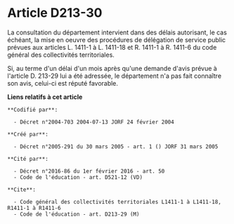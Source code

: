 # Article D213-30

La consultation du département intervient dans des délais autorisant, le cas échéant, la mise en oeuvre des procédures de
délégation de service public prévues aux articles L. 1411-1 à L. 1411-18 et R. 1411-1 à R. 1411-6 du code général des
collectivités territoriales.

Si, au terme d'un délai d'un mois après qu'une demande d'avis prévue à l'article D. 213-29 lui a été adressée, le département
n'a pas fait connaître son avis, celui-ci est réputé favorable.

**Liens relatifs à cet article**

	**Codifié par**:

	  - Décret n°2004-703 2004-07-13 JORF 24 février 2004

	**Créé par**:

	  - Décret n°2005-291 du 30 mars 2005 - art. 1 () JORF 31 mars 2005

	**Cité par**:

	  - Décret n°2016-86 du 1er février 2016 - art. 50
	  - Code de l'éducation - art. D521-12 (VD)

	**Cite**:

	  - Code général des collectivités territoriales L1411-1 à L1411-18, R1411-1 à R1411-6
	  - Code de l'éducation - art. D213-29 (M)
